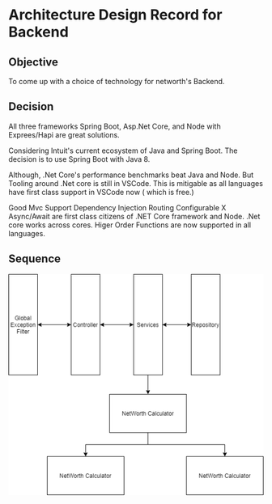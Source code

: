 
# Architecture Design Record for Backend

## Objective

To come up with a choice of technology for networth's Backend.


## Decision

All three frameworks Spring Boot, Asp.Net Core, and Node with Exprees/Hapi are great solutions.

Considering Intuit's current ecosystem of Java and Spring Boot. The decision is to use Spring Boot with Java 8.

Although, .Net Core's performance benchmarks beat Java and Node. But Tooling around .Net core is still in VSCode. This is mitigable as all languages have first class support in VSCode now ( which is free.)

Good Mvc Support
Dependency Injection
Routing
Configurable
X Async/Await are first class citizens of .NET Core framework and Node. .Net core works across cores.
Higer Order Functions are now supported in all languages.

## Sequence

![Alt Text](./diagrams/sequence.png)